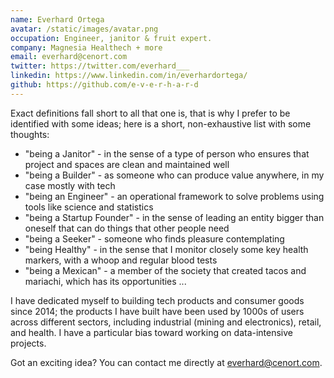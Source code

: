 ```yaml
---
name: Everhard Ortega
avatar: /static/images/avatar.png
occupation: Engineer, janitor & fruit expert.
company: Magnesia Healthech + more
email: everhard@cenort.com
twitter: https://twitter.com/everhard___
linkedin: https://www.linkedin.com/in/everhardortega/
github: https://github.com/e-v-e-r-h-a-r-d
---
```


Exact definitions fall short to all that one is, that is why I prefer to be identified with some ideas; here is a short, non-exhaustive list with some thoughts:

+ "being a Janitor" - in the sense of a type of person who ensures that project and spaces are clean and maintained well
+ "being a Builder" - as someone who can produce value anywhere, in my case mostly with tech
+ "being an Engineer" - an operational framework to solve problems using tools like science and statistics
+ "being a Startup Founder" - in the sense of leading an entity bigger than oneself that can do things that other people need
+ "being a Seeker" - someone who finds pleasure contemplating
+ "being Healthy" - in the sense that I monitor closely some key health markers, with a whoop and regular blood tests
+ "being a Mexican" - a member of the society that created tacos and mariachi, which has its opportunities
...

I have dedicated myself to building tech products and consumer goods since 2014; the products I have built have been used by 1000s of users across different sectors, including industrial (mining and electronics), retail, and health. I have a particular bias toward working on data-intensive projects.

Got an exciting idea? You can contact me directly at everhard@cenort.com.



